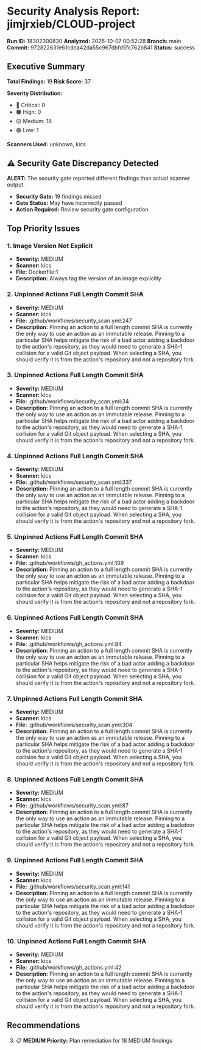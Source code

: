 # Security Analysis Report: jimjrxieb/CLOUD-project

**Run ID:** 18302300830
**Analyzed:** 2025-10-07 00:52:28
**Branch:** main
**Commit:** 972822631e61cdca42da55c967dbfd5fc762b841
**Status:** success

## Executive Summary

**Total Findings:** 19
**Risk Score:** 37

**Severity Distribution:**
- 🔴 Critical: 0
- 🟠 High: 0
- 🟡 Medium: 18
- 🟢 Low: 1

**Scanners Used:** unknown, kics

## ⚠️ Security Gate Discrepancy Detected

**ALERT:** The security gate reported different findings than actual scanner output.

- **Security Gate:** 19 findings missed
- **Gate Status:** May have incorrectly passed
- **Action Required:** Review security gate configuration

## Top Priority Issues

### 1. Image Version Not Explicit

- **Severity:** MEDIUM
- **Scanner:** kics
- **File:** Dockerfile:1
- **Description:** Always tag the version of an image explicitly

### 2. Unpinned Actions Full Length Commit SHA

- **Severity:** MEDIUM
- **Scanner:** kics
- **File:** .github/workflows/security_scan.yml:247
- **Description:** Pinning an action to a full length commit SHA is currently the only way to use an action as an immutable release. Pinning to a particular SHA helps mitigate the risk of a bad actor adding a backdoor to the action's repository, as they would need to generate a SHA-1 collision for a valid Git object payload. When selecting a SHA, you should verify it is from the action's repository and not a repository fork.

### 3. Unpinned Actions Full Length Commit SHA

- **Severity:** MEDIUM
- **Scanner:** kics
- **File:** .github/workflows/security_scan.yml:34
- **Description:** Pinning an action to a full length commit SHA is currently the only way to use an action as an immutable release. Pinning to a particular SHA helps mitigate the risk of a bad actor adding a backdoor to the action's repository, as they would need to generate a SHA-1 collision for a valid Git object payload. When selecting a SHA, you should verify it is from the action's repository and not a repository fork.

### 4. Unpinned Actions Full Length Commit SHA

- **Severity:** MEDIUM
- **Scanner:** kics
- **File:** .github/workflows/security_scan.yml:337
- **Description:** Pinning an action to a full length commit SHA is currently the only way to use an action as an immutable release. Pinning to a particular SHA helps mitigate the risk of a bad actor adding a backdoor to the action's repository, as they would need to generate a SHA-1 collision for a valid Git object payload. When selecting a SHA, you should verify it is from the action's repository and not a repository fork.

### 5. Unpinned Actions Full Length Commit SHA

- **Severity:** MEDIUM
- **Scanner:** kics
- **File:** .github/workflows/gh_actions.yml:109
- **Description:** Pinning an action to a full length commit SHA is currently the only way to use an action as an immutable release. Pinning to a particular SHA helps mitigate the risk of a bad actor adding a backdoor to the action's repository, as they would need to generate a SHA-1 collision for a valid Git object payload. When selecting a SHA, you should verify it is from the action's repository and not a repository fork.

### 6. Unpinned Actions Full Length Commit SHA

- **Severity:** MEDIUM
- **Scanner:** kics
- **File:** .github/workflows/gh_actions.yml:84
- **Description:** Pinning an action to a full length commit SHA is currently the only way to use an action as an immutable release. Pinning to a particular SHA helps mitigate the risk of a bad actor adding a backdoor to the action's repository, as they would need to generate a SHA-1 collision for a valid Git object payload. When selecting a SHA, you should verify it is from the action's repository and not a repository fork.

### 7. Unpinned Actions Full Length Commit SHA

- **Severity:** MEDIUM
- **Scanner:** kics
- **File:** .github/workflows/security_scan.yml:304
- **Description:** Pinning an action to a full length commit SHA is currently the only way to use an action as an immutable release. Pinning to a particular SHA helps mitigate the risk of a bad actor adding a backdoor to the action's repository, as they would need to generate a SHA-1 collision for a valid Git object payload. When selecting a SHA, you should verify it is from the action's repository and not a repository fork.

### 8. Unpinned Actions Full Length Commit SHA

- **Severity:** MEDIUM
- **Scanner:** kics
- **File:** .github/workflows/security_scan.yml:87
- **Description:** Pinning an action to a full length commit SHA is currently the only way to use an action as an immutable release. Pinning to a particular SHA helps mitigate the risk of a bad actor adding a backdoor to the action's repository, as they would need to generate a SHA-1 collision for a valid Git object payload. When selecting a SHA, you should verify it is from the action's repository and not a repository fork.

### 9. Unpinned Actions Full Length Commit SHA

- **Severity:** MEDIUM
- **Scanner:** kics
- **File:** .github/workflows/security_scan.yml:141
- **Description:** Pinning an action to a full length commit SHA is currently the only way to use an action as an immutable release. Pinning to a particular SHA helps mitigate the risk of a bad actor adding a backdoor to the action's repository, as they would need to generate a SHA-1 collision for a valid Git object payload. When selecting a SHA, you should verify it is from the action's repository and not a repository fork.

### 10. Unpinned Actions Full Length Commit SHA

- **Severity:** MEDIUM
- **Scanner:** kics
- **File:** .github/workflows/gh_actions.yml:42
- **Description:** Pinning an action to a full length commit SHA is currently the only way to use an action as an immutable release. Pinning to a particular SHA helps mitigate the risk of a bad actor adding a backdoor to the action's repository, as they would need to generate a SHA-1 collision for a valid Git object payload. When selecting a SHA, you should verify it is from the action's repository and not a repository fork.

## Recommendations

3. 📋 **MEDIUM Priority:** Plan remediation for 18 MEDIUM findings
